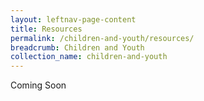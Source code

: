 ```yaml
---
layout: leftnav-page-content
title: Resources
permalink: /children-and-youth/resources/
breadcrumb: Children and Youth
collection_name: children-and-youth
---
```


Coming Soon
